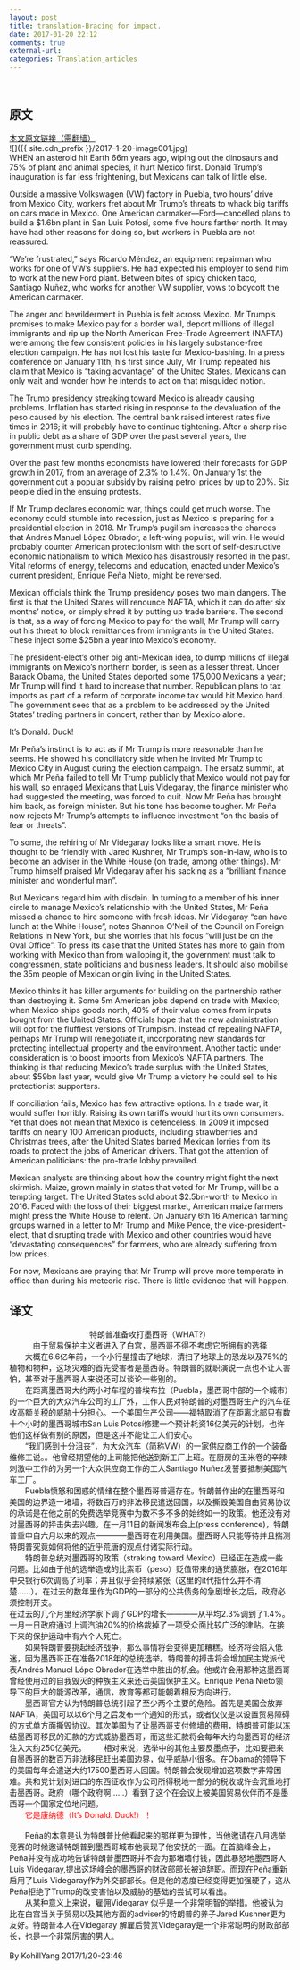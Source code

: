 ```yaml
---
layout: post
title: translation-Bracing for impact.
date: 2017-01-20 22:12
comments: true
external-url:
categories: Translation_articles
---
```

<br>

## 原文

[本文原文链接（需翻墙）](http://www.economist.com/news/americas/21714397-protectionist-entering-white-house-mexico-ponders-its-options-donald-trumps)<br>
![]({{ site.cdn_prefix }}/2017-1-20-image001.jpg)<br>
WHEN an asteroid hit Earth 66m years ago, wiping out the dinosaurs and 75% of plant and animal species, it hurt Mexico first. Donald Trump’s inauguration is far less frightening, but Mexicans can talk of little else.<br>

Outside a massive Volkswagen (VW) factory in Puebla, two hours’ drive from Mexico City, workers fret about Mr Trump’s threats to whack big tariffs on cars made in Mexico. One American carmaker—Ford—cancelled plans to build a $1.6bn plant in San Luis Potosí, some five hours farther north. It may have had other reasons for doing so, but workers in Puebla are not reassured.<br>

“We’re frustrated,” says Ricardo Méndez, an equipment repairman who works for one of VW’s suppliers. He had expected his employer to send him to work at the new Ford plant. Between bites of spicy chicken taco, Santiago Nuñez, who works for another VW supplier, vows to boycott the American carmaker.<br>

The anger and bewilderment in Puebla is felt across Mexico. Mr Trump’s promises to make Mexico pay for a border wall, deport millions of illegal immigrants and rip up the North American Free-Trade Agreement (NAFTA) were among the few consistent policies in his largely substance-free election campaign. He has not lost his taste for Mexico-bashing. In a press conference on January 11th, his first since July, Mr Trump repeated his claim that Mexico is “taking advantage” of the United States. Mexicans can only wait and wonder how he intends to act on that misguided notion.<br>

The Trump presidency streaking toward Mexico is already causing problems. Inflation has started rising in response to the devaluation of the peso caused by his election. The central bank raised interest rates five times in 2016; it will probably have to continue tightening. After a sharp rise in public debt as a share of GDP over the past several years, the government must curb spending.<br>

Over the past few months economists have lowered their forecasts for GDP growth in 2017, from an average of 2.3% to 1.4%. On January 1st the government cut a popular subsidy by raising petrol prices by up to 20%. Six people died in the ensuing protests.<br>

If Mr Trump declares economic war, things could get much worse. The economy could stumble into recession, just as Mexico is preparing for a presidential election in 2018. Mr Trump’s pugilism increases the chances that Andrés Manuel López Obrador, a left-wing populist, will win. He would probably counter American protectionism with the sort of self-destructive economic nationalism to which Mexico has disastrously resorted in the past. Vital reforms of energy, telecoms and education, enacted under Mexico’s current president, Enrique Peña Nieto, might be reversed.<br>

Mexican officials think the Trump presidency poses two main dangers. The first is that the United States will renounce NAFTA, which it can do after six months’ notice, or simply shred it by putting up trade barriers. The second is that, as a way of forcing Mexico to pay for the wall, Mr Trump will carry out his threat to block remittances from immigrants in the United States. These inject some $25bn a year into Mexico’s economy.<br>

The president-elect’s other big anti-Mexican idea, to dump millions of illegal immigrants on Mexico’s northern border, is seen as a lesser threat. Under Barack Obama, the United States deported some 175,000 Mexicans a year; Mr Trump will find it hard to increase that number. Republican plans to tax imports as part of a reform of corporate income tax would hit Mexico hard. The government sees that as a problem to be addressed by the United States’ trading partners in concert, rather than by Mexico alone.<br>

It’s Donald. Duck!<br>

Mr Peña’s instinct is to act as if Mr Trump is more reasonable than he seems. He showed his conciliatory side when he invited Mr Trump to Mexico City in August during the election campaign. The ersatz summit, at which Mr Peña failed to tell Mr Trump publicly that Mexico would not pay for his wall, so enraged Mexicans that Luis Videgaray, the finance minister who had suggested the meeting, was forced to quit. Now Mr Peña has brought him back, as foreign minister. But his tone has become tougher. Mr Peña now rejects Mr Trump’s attempts to influence investment “on the basis of fear or threats”.<br>

To some, the rehiring of Mr Videgaray looks like a smart move. He is thought to be friendly with Jared Kushner, Mr Trump’s son-in-law, who is to become an adviser in the White House (on trade, among other things). Mr Trump himself praised Mr Videgaray after his sacking as a “brilliant finance minister and wonderful man”.<br>

But Mexicans regard him with disdain. In turning to a member of his inner circle to manage Mexico’s relationship with the United States, Mr Peña missed a chance to hire someone with fresh ideas. Mr Videgaray “can have lunch at the White House”, notes Shannon O’Neil of the Council on Foreign Relations in New York, but she worries that his focus “will just be on the Oval Office”. To press its case that the United States has more to gain from working with Mexico than from walloping it, the government must talk to congressmen, state politicians and business leaders. It should also mobilise the 35m people of Mexican origin living in the United States.<br>

Mexico thinks it has killer arguments for building on the partnership rather than destroying it. Some 5m American jobs depend on trade with Mexico; when Mexico ships goods north, 40% of their value comes from inputs bought from the United States. Officials hope that the new administration will opt for the fluffiest versions of Trumpism. Instead of repealing NAFTA, perhaps Mr Trump will renegotiate it, incorporating new standards for protecting intellectual property and the environment. Another tactic under consideration is to boost imports from Mexico’s NAFTA partners. The thinking is that reducing Mexico’s trade surplus with the United States, about $59bn last year, would give Mr Trump a victory he could sell to his protectionist supporters.<br>

If conciliation fails, Mexico has few attractive options. In a trade war, it would suffer horribly. Raising its own tariffs would hurt its own consumers. Yet that does not mean that Mexico is defenceless. In 2009 it imposed tariffs on nearly 100 American products, including strawberries and Christmas trees, after the United States barred Mexican lorries from its roads to protect the jobs of American drivers. That got the attention of American politicians: the pro-trade lobby prevailed.<br>

Mexican analysts are thinking about how the country might fight the next skirmish. Maize, grown mainly in states that voted for Mr Trump, will be a tempting target. The United States sold about $2.5bn-worth to Mexico in 2016. Faced with the loss of their biggest market, American maize farmers might press the White House to relent. On January 6th 16 American farming groups warned in a letter to Mr Trump and Mike Pence, the vice-president-elect, that disrupting trade with Mexico and other countries would have “devastating consequences” for farmers, who are already suffering from low prices.<br>

For now, Mexicans are praying that Mr Trump will prove more temperate in office than during his meteoric rise. There is little evidence that will happen.
<br>

## 译文

<div style="text-align:center">特朗普准备攻打墨西哥（WHAT?）  </div>
<div style="text-align:center">由于贸易保护主义者进入了白宫，墨西哥不得不考虑它所拥有的选择 </div>
<div>
　　大概在6.6亿年前，一个小行星撞击了地球，清扫了地球上的恐龙以及75%的植物和物种，这场灾难的首先受害者是墨西哥。特朗普的就职演说一点也不让人害怕，甚至对于墨西哥人来说还可以谈论一些别的。<br>
　　在距离墨西哥大约两小时车程的普埃布拉（Puebla，墨西哥中部的一个城市）的一个巨大的大众汽车公司的工厂外，工作人民对特朗普的对墨西哥生产的汽车征收高额关税的威胁十分担心。一个美国生产公司——福特取消了在距离北部只有数十个小时的墨西哥城市San Luis Potosí修建一个预计耗资16亿美元的计划。也许他们这样做有别的原因，但是这并不能让工人们安心。<br>
　　“我们感到十分沮丧”，为大众汽车（简称VW）的一家供应商工作的一个装备维修工说。<!-- 这里plant还有公司的意思-->。他曾经期望他的上司能把他送到新工厂上班。在厨房的玉米卷的辛辣刺激中工作的为另一个大众供应商工作的工人Santiago Nuñez发誓要抵制美国汽车工厂。<br>
　　Puebla愤怒和困惑的情绪在整个墨西哥普遍存在。特朗普作出的在墨西哥和美国的边界造一堵墙，将数百万的非法移民遣送回国，以及撕毁美国自由贸易协议的承诺是在他之前的免费选举竞赛中为数不多不多的始终如一的政策。他还没有对对墨西哥的抨击失去兴趣。在一月11日的新闻发布会上(press conference)，特朗普重申自六月以来的观点————墨西哥在利用美国。墨西哥人只能等待并且揣测特朗普究竟如何将他的近乎荒唐的观点付诸实际行动。<br>
　　特朗普总统对墨西哥的政策（straking toward Mexico）已经正在造成一些问题。比如由于他的选举造成的比索币（peso）贬值带来的通货膨胀，在2016年中央银行6次调高了利率；并且似乎会持续紧张（这里的it代指什么并不清楚……）。在过去的数年里作为GDP的一部分的公共债务的急剧增长之后，政府必须控制开支。<br>
   在过去的几个月里经济学家下调了GDP的增长————从平均2.3%调到了1.4%。一月一日政府通过上调汽油20%的价格裁掉了一项受众面比较广泛的津贴。在接下来的保护运动中有六个人死亡。<br>
　　如果特朗普要挑起经济战争，那么事情将会变得更加糟糕。经济将会陷入低迷，因为墨西哥正在准备2018年的总统选举。特朗普的搏击将会增加民主党派代表Andrés Manuel Lópe Obrador在选举中胜出的机会。他或许会用那种这墨西哥曾经使用过的自我毁灭的种族主义来还击美国保护主义。Enrique Peña Nieto领导下的巨大的能源改革，通信，教育等都可能朝着相反方向进行。<br>
　　墨西哥官方认为特朗普总统引起了至少两个主要的危险。首先是美国会放弃NAFTA，美国可以以6个月之后发布一个通知的形式，或者仅仅是以设置贸易障碍的方式单方面撕毁协议。其次美国为了让墨西哥支付修墙的费用，特朗普可能以冻结墨西哥移民的汇款的方式威胁墨西哥，而这些汇款将会每年大约向墨西哥的经济注入大约250亿美元。
　　相对来说，选举中的其他主要反墨点子，比如要把来自墨西哥的数百万非法移民赶出美国边界，似乎威胁小很多。在Obama的领导下的美国每年会遣送大约17500墨西哥人回国。特朗普会发现增加这项数字非常困难。共和党计划对进口的东西征收作为公司所得税地一部分的税收或许会沉重地打击墨西哥。政府（哪个政府啊……）看到了这个在会议上被美国贸易伙伴而不是墨西哥一个国家定位地问题。<br></div>
<div style="color:red">　　它是康纳德（It’s Donald. Duck!）！</div><br>
　　Peña的本意是认为特朗普比他看起来的那样更为理性，当他邀请在八月选举竞赛的时候邀请特朗普到墨西哥城市他表现了他安抚的一面。在首脑峰会上，Peña并没有成功地告诉特朗普墨西哥并不会为那堵墙付钱，因此暴怒地墨西哥人Luis Videgaray,提出这场峰会的墨西哥的财政部部长被迫辞职。而现在Peña重新启用了Luis Videgaray作为外交部部长。但是他的态度已经变得更加强硬了，这从Peña拒绝了Trump的改变害怕以及威胁的基础的尝试可以看出。<br>
　　从某种意义上来说，雇佣Videgaray 似乎是一个非常明智的举措。他被认为比在白宫当关于贸易以及其他方面的adviser的特朗普的养子Jared Kushner更为友好。特朗普本人在Videgaray 解雇后赞赏Videgaray是一个非常聪明的财政部部长，也是一个非常厉害的男人。<br>
<br>
By KohillYang 2017/1/20-23:46








































